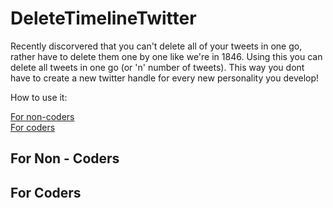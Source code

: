 # DeleteTimelineTwitter
Recently discorvered that you can't delete all of your tweets in one go, rather have to delete them one by one like we're in 1846. Using this you can delete all tweets in one go (or 'n' number of tweets). This way you dont have to create a new twitter handle for every new personality you develop!

How to use it: 

[For non-coders](#noncoders)  
[For coders](#coders)  

<a name="noncoders"/>

## For Non - Coders

<a name="coders"/>

## For Coders
